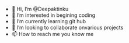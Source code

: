 - 👋 Hi, I’m @Deepaktinku
- 👀 I’m interested in begining coding
- 🌱 I’m currently learning git hub
- 💞️ I’m looking to collaborate onvarious projects
- 📫 How to reach me you know me

<!---
Deepaktinku/Deepaktinku is a ✨ special ✨ repository because its `README.md` (this file) appears on your GitHub profile.
You can click the Preview link to take a look at your changes.
--->
